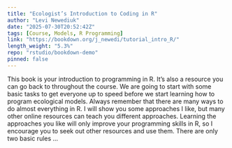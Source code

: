 ```yaml
---
title: "Ecologist’s Introduction to Coding in R"
author: "Levi Newediuk"
date: "2025-07-30T20:52:42Z"
tags: [Course, Models, R Programming]
link: "https://bookdown.org/j_newedi/tutorial_intro_R/"
length_weight: "5.3%"
repo: "rstudio/bookdown-demo"
pinned: false
---
```


This book is your introduction to programming in R. It’s also a resource you can go back to throughout the course. We are going to start with some basic tasks to get everyone up to speed before we start learning how to program ecological models. Always remember that there are many ways to do almost everything in R. I will show you some approaches I like, but many other online resources can teach you different approaches. Learning the approaches you like will only improve your programming skills in R, so I encourage you to seek out other resources and use them. There are only two basic rules ...
